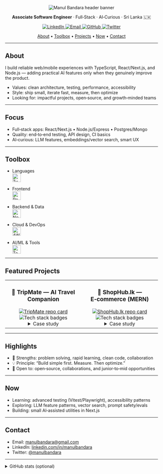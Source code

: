 <!-- Sleek, modern GitHub Profile README for an Associate Software Engineer -->
<!-- Paste into your README.md. Update links, slugs, and projects where noted. -->

<div align="center">

  <img src="https://capsule-render.vercel.app/api?type=rect&color=0:0ea5e9,100:8b5cf6&height=120&section=header&text=Manul%20Bandara&fontSize=42&fontColor=ffffff&fontAlign=50&fontAlignY=65" alt="Manul Bandara header banner" />

  <p>
    <b>Associate Software Engineer</b> · Full‑Stack · AI‑Curious · Sri Lanka 🇱🇰
  </p>

  <!-- Quick Links -->
  <a href="https://linkedin.com/in/manulbandara">
    <img src="https://img.shields.io/badge/LinkedIn-0A66C2?style=flat&logo=linkedin&logoColor=white" alt="LinkedIn" />
  </a>
  <a href="mailto:manulbandara@gmail.com">
    <img src="https://img.shields.io/badge/Email-EA4335?style=flat&logo=gmail&logoColor=white" alt="Email" />
  </a>
  <a href="https://github.com/manulbandara">
    <img src="https://img.shields.io/badge/GitHub-181717?style=flat&logo=github&logoColor=white" alt="GitHub" />
  </a>
  <a href="https://twitter.com/manulbandara">
    <img src="https://img.shields.io/badge/Twitter-1DA1F2?style=flat&logo=twitter&logoColor=white" alt="Twitter" />
  </a>

  <!-- Section Nav -->
  <p>
    <a href="#about">About</a> •
    <a href="#toolbox">Toolbox</a> •
    <a href="#projects">Projects</a> •
    <a href="#now">Now</a> •
    <a href="#contact">Contact</a>
  </p>

</div>

---

## About
I build reliable web/mobile experiences with TypeScript, React/Next.js, and Node.js — adding practical AI features only when they genuinely improve the product.

- Values: clean architecture, testing, performance, accessibility
- Style: ship small, iterate fast, measure, then optimize
- Looking for: impactful projects, open‑source, and growth‑minded teams

---

## Focus
- Full‑stack apps: React/Next.js • Node.js/Express • Postgres/Mongo
- Quality: end‑to‑end testing, API design, CI basics
- AI‑curious: LLM features, embeddings/vector search, smart UX

---

## Toolbox
<p id="toolbox"></p>

<!-- Keep concise and honest. Update to match your strengths. -->
- Languages  
  <img src="https://skillicons.dev/icons?i=ts,js,python,java&theme=dark" height="28" alt="TypeScript, JavaScript, Python, Java" />

- Frontend  
  <img src="https://skillicons.dev/icons?i=react,nextjs,tailwind,html,css&theme=dark" height="28" alt="React, Next.js, Tailwind, HTML, CSS" />

- Backend & Data  
  <img src="https://skillicons.dev/icons?i=nodejs,express,postgres,mongodb,redis&theme=dark" height="28" alt="Node.js, Express, Postgres, MongoDB, Redis" />

- Cloud & DevOps  
  <img src="https://skillicons.dev/icons?i=aws,vercel,docker,linux,git,githubactions&theme=dark" height="28" alt="AWS, Vercel, Docker, Linux, Git, GitHub Actions" />

- AI/ML & Tools  
  <img src="https://skillicons.dev/icons?i=tensorflow,pytorch,opencv,figma,vscode&theme=dark" height="28" alt="TensorFlow, PyTorch, OpenCV, Figma, VS Code" />

---

## Featured Projects
<p id="projects"></p>

<table>
  <tr>
    <td width="50%" valign="top" align="center">
      <h3>🧭 TripMate — AI Travel Companion</h3>
      <a href="https://github.com/piyumal2105/TripMate">
        <img src="https://github-readme-stats.vercel.app/api/pin/?username=piyumal2105&repo=TripMate&theme=transparent&hide_border=true&title_color=0ea5e9&text_color=9ca3af&icon_color=8b5cf6" alt="TripMate repo card" />
      </a>
      <br />
      <img src="https://img.shields.io/badge/Stack-React%20Native%20%7C%20Node.js%20%7C%20ML-0ea5e9?style=flat" alt="Tech stack badges" />
      <details>
        <summary>Case study</summary>
        <p>
          Problem: trip planning is fragmented across apps.<br/>
          Approach: contextual suggestions, offline caching, modular API.<br/>
          Result: faster planning, fewer context switches, better recs over time.
        </p>
      </details>
    </td>
    <td width="50%" valign="top" align="center">
      <h3>🛒 ShopHub.lk — E‑commerce (MERN)</h3>
      <a href="https://github.com/piyumal2105/ShopHub.lk">
        <img src="https://github-readme-stats.vercel.app/api/pin/?username=piyumal2105&repo=ShopHub.lk&theme=transparent&hide_border=true&title_color=0ea5e9&text_color=9ca3af&icon_color=8b5cf6" alt="ShopHub.lk repo card" />
      </a>
      <br />
      <img src="https://img.shields.io/badge/Stack-React%20%7C%20Node%20%7C%20MongoDB%20%7C%20Stripe-8b5cf6?style=flat" alt="Tech stack badges" />
      <details>
        <summary>Case study</summary>
        <p>
          Problem: need a clean, extensible e‑commerce base.<br/>
          Approach: JWT auth, modular services, secure payments, admin dashboard.<br/>
          Result: faster delivery, sane boundaries, solid DX.
        </p>
      </details>
    </td>
  </tr>
</table>

<!-- Optional third project -->
<!--
### ⚙️ Your Project Name
One‑line value/impact statement.
Stack: Next.js, Postgres, Prisma, Docker
Repo: https://github.com/manulbandara/REPO_NAME
-->

---

## Highlights
- 🧠 Strengths: problem solving, rapid learning, clean code, collaboration
- 💡 Principle: “Build simple first. Measure. Then optimize.”
- 🤝 Open to: open‑source, collaborations, and junior‑to‑mid opportunities

---

## Now
<p id="now"></p>

- Learning: advanced testing (Vitest/Playwright), accessibility patterns
- Exploring: LLM feature patterns, vector search, prompt safety/evals
- Building: small AI‑assisted utilities in Next.js

---

## Contact
<p id="contact"></p>

- Email: <a href="mailto:manulbandara@gmail.com">manulbandara@gmail.com</a>  
- LinkedIn: <a href="https://linkedin.com/in/manulbandara">linkedin.com/in/manulbandara</a>  
- Twitter: <a href="https://twitter.com/manulbandara">@manulbandara</a>

---

<details>
  <summary>GitHub stats (optional)</summary>
  <br />
  <img height="160" src="https://github-readme-stats.vercel.app/api?username=manulbandara&show_icons=true&hide_title=true&theme=transparent&ring_color=0ea5e9&icon_color=8b5cf6&text_color=9ca3af" alt="GitHub stats" />
  <img height="160" src="https://github-readme-stats.vercel.app/api/top-langs/?username=manulbandara&layout=compact&theme=transparent&hide_title=true&text_color=9ca3af" alt="Top languages" />
  <!-- Keep stats collapsed to reduce noise and loading time -->
</details>

<!--
Notes:
- Update your LinkedIn slug if needed.
- Replace or add projects with your repos and exact role.
- You can remove the Stats section for an ultra‑clean look.
- Color system: cyan (#0ea5e9) + purple (#8b5cf6) accents with neutral text.
-->
